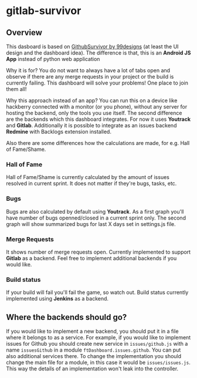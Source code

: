 # gitlab-survivor

## Overview

This dasboard is based on [GithubSurvivor by 99designs](https://github.com/99designs/githubsurvivor) (at least the UI design and the dashboard idea). The difference is that, this is an **Android JS App** instead of python web application

Why it is for? You do not want to always have a lot of tabs open and observe if there are any merge requests in your project or the build is currently failing. This dashboard will solve your problems! One place to join them all!

Why this approach instead of an app? You can run this on a device like hackberry connected with a monitor (or you phone), without any server for hosting the backend, only the tools you use itself. The second difference are the backends which this dashboard integrates. For now it uses **Youtrack** and **Gitlab**. Additionally it is possible to integrate as an issues backend **Redmine** with Backlogs extension installed. 

Also there are some differences how the calculations are made, for e.g. Hall of Fame/Shame.

### Hall of Fame

Hall of Fame/Shame is currently calculated by the amount of issues resolved in current sprint. It does not matter if they're bugs, tasks, etc.

### Bugs

Bugs are also calculated by default using **Youtrack**. As a first graph you'll have number of bugs openned/closed in a current sprint only. The second graph will show summarized bugs for last X days set in settings.js file.

### Merge Requests

It shows number of merge requests open. Currently implemented to support **Gitlab** as a backend. Feel free to implement additional backends if you would like.

### Build status

If your build will fail you'll fail the game, so watch out. Build status currently implemented using **Jenkins** as a backend.


## Where the backends should go?

If you would like to implement a new backend, you should put it in a file where it belongs to as a service. For example, if you would like to implement issues for Github you should create new service in ```issues/github.js``` with a name ```issuesGithub``` in a module ```ftDashboard.issues.github```. You can put also additional services there. To change the implementation you should change the main file for a module, in this case it would be ```issues/issues.js```. This way the details of an implementation won't leak into the controller.


